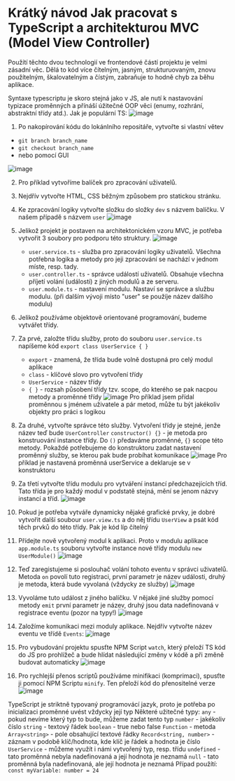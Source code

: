 # Krátký návod Jak pracovat s TypeScript a architekturou MVC (Model View Controller)

Použítí těchto dvou technologií ve frontendové částí projektu je velmi zásadní věc. Dělá to kód více čítelným, jasným, strukturuovaným, znovu použítelným, škalovatelným a čístým, zabraňuje to hodně chyb za běhu aplikace. 

Syntaxe typescriptu je skoro stejná jako v JS, ale nutí k nastavování typizace proměnných a přínáší úžitečné OOP věci (enumy, rozhrání, abstraktní třídy atd.).
Jak je populární TS:
![image](https://leanylabs.com/static/02ff5ba0a38fbb029a79f858497c1773/bcd01/octoverse.png)


1. Po nakopírování kódu do lokánlního repositáře, vytvořte si vlastní větev 
- ```git branch branch_name```
- ```git checkout branch_name```
- nebo pomocí GUI

![image](https://i.imgur.com/L7YB37I.png)

2. Pro příklad vytvoříme balíček pro zpracování uživatelů.
3. Nejdřív vytvořte HTML, CSS běžným způsobem pro statickou stránku.
4. Ke zpracování logiky vytvořte složku do složky ```dev``` s názvem balíčku. V našem případě s názvem ```user```
![image](https://i.imgur.com/8o1G3V1.png)
6. Jelikož projekt je postaven na architektonickém vzoru MVC, je potřeba vytvořit 3 soubory pro podporu této struktury.
![image](https://i.imgur.com/pEs7aUC.png)
   - ```user.service.ts``` - služba pro zpracování logiky uživatelů. Všechna potřebna logika a metody pro jeji zpracování se nachází v jednom míste, resp. tady.
   - ```user.controller.ts``` - správce událostí uživatelů. Obsahuje všechna příjetí volání (událostí) z jiných modulů a ze serveru.
   - ```user.module.ts``` - nastavení modulu. Nastaví se správce a službu modulu.
   (při dalším vývoji místo "user" se použíje název dalšího modulu)
7. Jelikož používáme objektově orientované programování, budeme vytvářet třídy.
8. Za prvé, založte třídu služby, proto do souboru ```user.service.ts``` napíšeme kód ```export class UserService { }```
   - ```export``` - znamená, že třída bude volně dostupná pro celý modul aplikace
   - ```class``` - klíčové slovo pro vytvoření třídy
   - ```UserService``` - název třídy
   - ```{ }``` - rozsah působení třídy tzv. scope, do kterého se pak nacpou metody a proměnné třídy
   ![image](https://i.imgur.com/TlyXXAW.png)
  Pro příklad jsem přídal proměnnou s jménem uživatele a pár metod, může tu být jakékoliv objekty pro práci s logikou
9. Za druhé, vytvořte správce této služby. Vytvoření třídy je stejné, jenže název teď bude ```UserController```
    ```constructor() {}``` - je metoda pro konstruování instance třídy. Do ```()``` předaváme proměnné, ```{}``` scope této metody.
   Pokaždé potřebujeme do konstruktoru zadat nastavení proměnný služby, se kterou pak bude probíhat komunikace
    ![image](https://i.imgur.com/0RiqZHt.png)
   Pro příklad je nastavená proměnná userService a deklaruje se v konstruktoru
10. Za třetí vytvořte třídu modulu pro vytváření instancí předchazejících tříd. Tato třída je pro každý modul v podstatě stejná, mění se jenom názvy instancí a tříd.
  ![image](https://i.imgur.com/KZNNDdX.png)
11. Pokud je potřeba vytváře dynamicky nějaké grafické prvky, je dobré vytvořit další soubour ```user.view.ts``` a do něj třídu ```UserView``` a psát kód těch prvků do této třídy. Pak je kód líp čítelný
12. Přídejte nově vytvořený modul k aplikaci. Proto v modulu aplikace ```app.module.ts``` souboru vytvořte instance nové třídy modulu
  ```new UserModule()```
    ![image](https://i.imgur.com/qLcXWoD.png)
13. Teď zaregistujeme si poslouhač volání tohoto eventu v správci uživatelů.
    Metoda ```on``` povolí tuto registraci, první parametr je název události, druhý je metoda, která bude vyvolaná (vždycky ze služby) 
   ![image](https://github.com/baiukov/DietApplication/assets/57836519/a6485f6b-c3b5-4894-b6e9-73bf5d39fdc1)

14. Vyvoláme tuto událost z jiného balíčku. V nějaké jiné služby pomocí metody ```emit``` první parametr je název, druhý jsou data nadefinovaná v registrace eventu (pozor na typy!)
![image](https://github.com/baiukov/DietApplication/assets/57836519/a418c5d1-a396-4cfb-b86d-c6045b818234)


15. Založíme komunikaci mezi moduly aplikace. Nejdřív vytvořte název eventu ve třídě ```Events```:
    ![image](https://i.imgur.com/wvT0f6v.png) 

16. Pro vybudování projektu spusťte NPM Script ```watch```, který přeloží TS kód do JS pro prohlížeč a bude hlídat následující změny v kódě a při změně budovat automaticky
![image](https://i.imgur.com/wklGxLn.png)

17. Pro rychlejší přenos scriptů používáme minifikaci (komprimaci), spusťte ji pomocí NPM Scriptu ```minify```. Ten přeloží kód do přenositelné verze
   ![image](https://i.imgur.com/oGC154T.png)

 TypeScript je striktně typovaný programovácí jazyk, proto je potřeba po inicializaci proměnné uvést vždycky její typ
 Některé užitečné typy:
 ```any``` - pokud nevíme který typ to bude, můžeme zadat tento typ
 ```number``` - jakékoliv číslo
 ```string``` - textový řádek
 ```boolean``` - true nebo false
 ```Function``` - metoda
 ```Array<string>``` - pole obsahující textové řádky
 ```Record<string, number>``` - záznam v podobě klíč/hodnota, kde klíč je řádek a hodnota je číslo
 ```UserService``` - můžeme využít i námi vytvořený typ, resp. třídu
 ```undefined``` - tato proměnná nebyla nadefinovaná a její hodnota je neznamá
 ```null``` - tato proměnná byla nadefinovaná, ale její hodnota je neznamá
 Případ použítí: ```const myVariable: number = 24```
 
 
